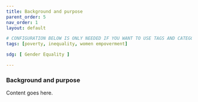 ```yaml
---
title: Background and purpose 
parent_order: 5
nav_order: 1
layout: default

# CONFIGURATION BELOW IS ONLY NEEDED IF YOU WANT TO USE TAGS AND CATEGORY IN THE TOOLKIT
tags: [poverty, inequality, women empoverment]

sdg: [ Gender Equality ]

---
```


### Background and purpose 

Content goes here.
